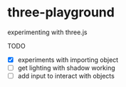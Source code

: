 # three-playground

experimenting with three.js

TODO

- [x] experiments with importing object
- [ ] get lighting with shadow working
- [ ] add input to interact with objects
